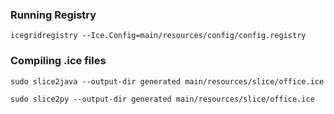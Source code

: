 ### Running Registry
`icegridregistry --Ice.Config=main/resources/config/config.registry`
### Compiling .ice files
`sudo slice2java --output-dir generated main/resources/slice/office.ice`

`sudo slice2py --output-dir generated main/resources/slice/office.ice`